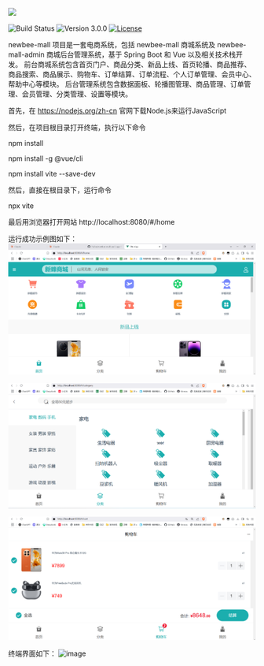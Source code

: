 ![](static-files/newbee-mall.png)

![Build Status](https://img.shields.io/badge/build-passing-green.svg)
![Version 3.0.0](https://img.shields.io/badge/version-3.0.0-yellow.svg)
[![License](https://img.shields.io/badge/license-GPL3.0-blue.svg)](https://github.com/newbee-ltd/newbee-mall-vue3-app/blob/master/LICENSE)

newbee-mall 项目是一套电商系统，包括 newbee-mall 商城系统及 newbee-mall-admin 商城后台管理系统，基于 Spring Boot 和 Vue 以及相关技术栈开发。 前台商城系统包含首页门户、商品分类、新品上线、首页轮播、商品推荐、商品搜索、商品展示、购物车、订单结算、订单流程、个人订单管理、会员中心、帮助中心等模块。 后台管理系统包含数据面板、轮播图管理、商品管理、订单管理、会员管理、分类管理、设置等模块。


首先，在 https://nodejs.org/zh-cn 官网下载Node.js来运行JavaScript

然后，在项目根目录打开终端，执行以下命令

  npm install
  
  npm install -g @vue/cli
  
  npm install vite --save-dev


然后，直接在根目录下，运行命令

  npx vite
  
最后用浏览器打开网站
http://localhost:8080/#/home

运行成功示例图如下：
![例图1](./imgs/1.png)

![例图2](./imgs/2.png)

![例图3](./imgs/3.png)

终端界面如下：
![image](https://github.com/user-attachments/assets/3d8b8e2d-5d8d-4257-beab-f1d9bf4f35d9)
